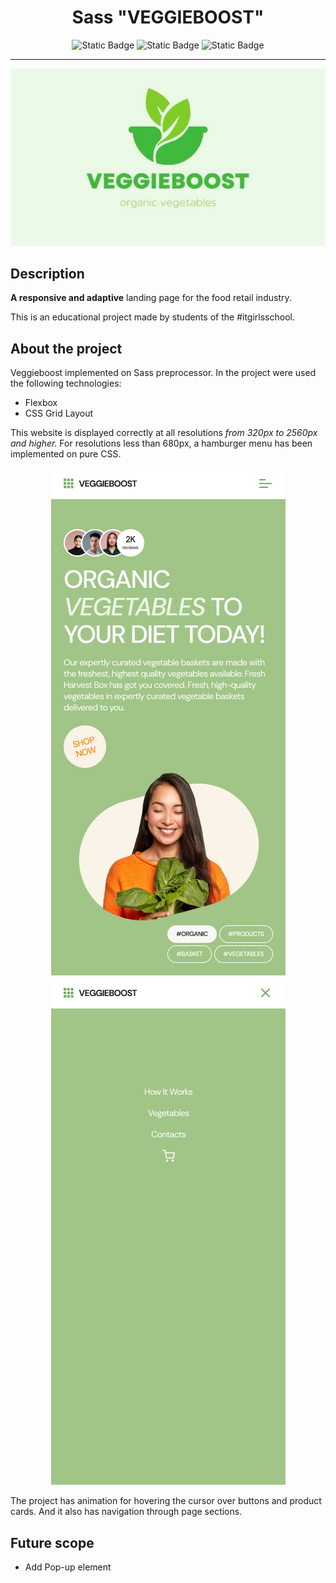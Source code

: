 <div align="center">
<h1>Sass "VEGGIEBOOST"</h1>
</div>

<div align="center">
<img alt="Static Badge" src="https://img.shields.io/badge/made%20by-%23itgirlsschool-violet">
<img alt="Static Badge" src="https://img.shields.io/badge/Dart%20Sass-1.77.8-green">
<img alt="Static Badge" src="https://img.shields.io/badge/SCSS-70.8%25-blue">
</div>

---

<div align="center">
<img src="./readme-assets/veggieboost.jpeg">
</div>

## Description

**A responsive and adaptive** landing page for the food retail industry.

This is an educational project made by students of the #itgirlsschool.

## About the project

Veggieboost implemented on Sass preprocessor. In the project were used the following technologies:

- Flexbox
- CSS Grid Layout

This website is displayed correctly at all resolutions _from 320px to 2560px and higher._ For resolutions less than 680px, a hamburger menu has been implemented on pure CSS.

<div align="center">
<img src="./readme-assets/start.png">
<img src="./readme-assets/menu.png">
</div>

The project has animation for hovering the cursor over buttons and product cards. And it also has navigation through page sections.

## Future scope

- Add Pop-up element
